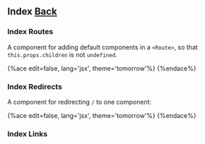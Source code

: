 ## Index [Back](./../react_router.md)

### Index Routes

A component for adding default components in a `<Route>`, so that `this.props.children` is not `undefined`.

{%ace edit=false, lang='jsx', theme='tomorrow'%}
<Router>
    <Route path="/" component={App}>
        <IndexRoute component={Home}></IndexRoute>
        <Route path="accounts" component={Accounts}></Route>
        <Route path="statements" component={Statements}></Route>
    </Route>
</Router>
{%endace%}

### Index Redirects

A component for redirecting `/` to one component:

{%ace edit=false, lang='jsx', theme='tomorrow'%}
<Router>
    <Route path="/" component={App}>
        <IndexRedirect to={Accounts}></IndexRoute>
        <Route path="accounts" component={Accounts}></Route>
        <Route path="statements" component={Statements}></Route>
    </Route>
</Router>
{%endace%}

### Index Links


